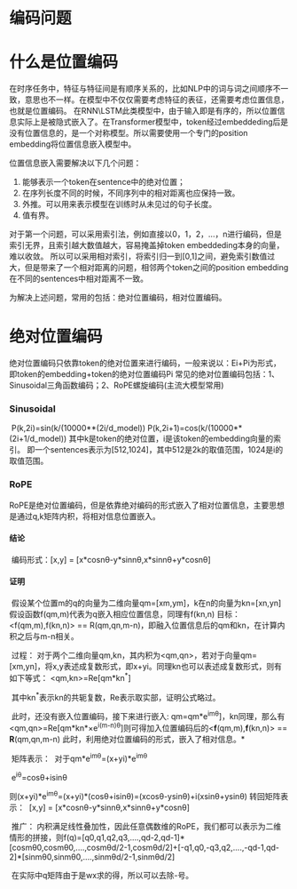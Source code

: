 # 编码问题
# 什么是位置编码

​		在时序任务中，特征与特征间是有顺序关系的，比如NLP中的词与词之间顺序不一致，意思也不一样。
​		在模型中不仅仅需要考虑特征的表征，还需要考虑位置信息，也就是位置编码。
​		在RNN\LSTM此类模型中，由于输入即是有序的，所以位置信息实际上是被隐式嵌入了。
​		在Transformer模型中，token经过embeddeding后是没有位置信息的，是一个对称模型。所以需要使用一个专门的position embedding将位置信息嵌入模型中。



位置信息嵌入需要解决以下几个问题：

1. 能够表示一个token在sentence中的绝对位置；
2. 在序列长度不同的时候，不同序列中的相对距离也应保持一致。
3. 外推。可以用来表示模型在训练时从未见过的句子长度。
4. 值有界。

​		对于第一个问题，可以采用索引法，例如直接以0，1，2，...，n进行编码，但是索引无界，且索引越大数值越大，容易掩盖掉token embeddeding本身的向量，难以收敛。
​		所以可以采用相对索引，将索引归一到[0,1]之间，避免索引数值过大，但是带来了一个相对距离的问题，相邻两个token之间的position embedding 在不同的sentences中相对距离不一致。



为解决上述问题，常用的包括：绝对位置编码，相对位置编码。

# 绝对位置编码
绝对位置编码只依靠token的绝对位置来进行编码，一般来说以：Ei+Pi为形式，即token的embedding+token的绝对位置编码Pi
常见的绝对位置编码包括：1、Sinusoidal三角函数编码；2、RoPE螺旋编码(主流大模型常用)

### Sinusoidal

​    P(k,2i)=sin(k/(10000\*\*(2i/d_model))
​    P(k,2i+1)=cos(k/(10000\*\*(2i+1/d_model))
​    其中k是token的绝对位置，i是该token的embedding向量的索引。
​    即一个sentences表示为[512,1024]，其中512是2k的取值范围，1024是i的取值范围。



### RoPE

​		RoPE是绝对位置编码，但是依靠绝对编码的形式嵌入了相对位置信息，主要思想是通过q,k矩阵内积，将相对信息位置嵌入。

#### 结论

​		编码形式：[x,y] = [x\*cosnθ-y\*sinnθ,x\*sinnθ+y\*cosnθ]

#### 证明

​        假设某个位置m的q的向量为二维向量qm=[xm,ym]，k在n的向量为kn=[xn,yn]
​        假设函数f(qm,m)代表为q嵌入相应位置信息，同理有f(kn,n)
​        目标：<f(qm,m),f(kn,n)> == R(qm,qn,m-n)，即融入位置信息后的qm和kn，在计算内积之后与m-n相关。

​        过程：
​            对于两个二维向量qm,kn，其内积为<qm,qn>，若对于向量qm=[xm,yn]，将x,y表述成复数形式，即x+yi。
​            同理kn也可以表述成复数形式，则有如下等式：
​            <qm,kn>=Re[qm\*kn<sup>*</sup>]

​			其中kn<sup>*</sup>表示kn的共轭复数，Re表示取实部，证明公式略过。



​		 此时，还没有嵌入位置编码，接下来进行嵌入:
​            	qm=qm\*e<sup>imθ</sup>]，kn同理，那么有<qm,qn>=Re[qm\*kn\*×e<sup>i(m-n)θ</sup>]
​            	则可得加入位置编码后的<**f**(qm,m),**f**(kn,n)> == **R**(qm,qn,m-n)
​            	此时，利用绝对位置编码的形式，嵌入了相对信息。*

​				矩阵表示：
​    					对于qm\*e<sup>imθ</sup>=(x+yi)\*e<sup>imθ</sup>

​						e<sup>iθ</sup>=cosθ+isinθ

​			 	则(x+yi)\*e<sup>imθ</sup>=(x+yi)\*(cosθ+isinθ)=(xcosθ-ysinθ)+i(xsinθ+ysinθ)
   			 	转回矩阵表示：
​       				 	[x,y] = [x\*cosnθ-y\*sinnθ,x\*sinnθ+y\*cosnθ]

​		推广：
​        		内积满足线性叠加性，因此任意偶数维的RoPE，我们都可以表示为二维情形的拼接，则
​       		 f(q)=[q0,q1,q2,q3,....,qd-2,qd-1]\*[cosmθ0,cosmθ0,....,cosmθd/2-1,cosmθd/2]+
​            			[-q1,q0,-q3,q2,....,-qd-1,qd-2]\*[sinmθ0,sinmθ0,....,sinmθd/2-1,sinmθd/2]
​        		

​				在实际中q矩阵由于是wx求的得，所以可以去除-号。